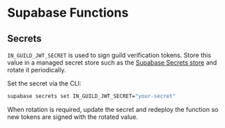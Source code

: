 # Supabase Functions

## Secrets

`IN_GUILD_JWT_SECRET` is used to sign guild verification tokens. Store this value in a managed secret store such as the [Supabase Secrets store](https://supabase.com/docs/guides/functions/secrets) and rotate it periodically.

Set the secret via the CLI:

```bash
supabase secrets set IN_GUILD_JWT_SECRET="your-secret"
```

When rotation is required, update the secret and redeploy the function so new tokens are signed with the rotated value.

